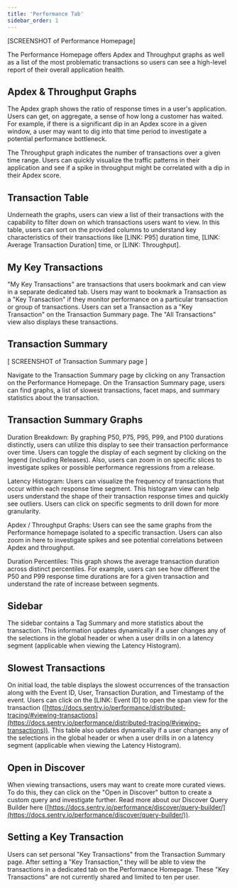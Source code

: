 ```yaml
---
title: 'Performance Tab'
sidebar_order: 1
---
```


[SCREENSHOT of Performance Homepage]

The Performance Homepage offers Apdex and Throughput graphs as well as a list of the most problematic transactions so users can see a high-level report of their overall application health.

## Apdex & Throughput Graphs
The Apdex graph shows the ratio of response times in a user's application. Users can get, on aggregate, a sense of how long a customer has waited. For example, if there is a significant dip in an Apdex score in a given window, a user may want to dig into that time period to investigate a potential performance bottleneck.

The Throughput graph indicates the number of transactions over a given time range. Users can quickly visualize the traffic patterns in their application and see if a spike in throughput might be correlated with a dip in their Apdex score.

## Transaction Table
Underneath the graphs, users can view a list of their transactions with the capability to filter down on which transactions users want to view. In this table, users can sort on the provided columns to understand key characteristics of their transactions like [LINK: P95] duration time, [LINK: Average Transaction Duration] time, or [LINK: Throughput].

## My Key Transactions
"My Key Transactions" are transactions that users bookmark and can view in a separate dedicated tab. Users may want to bookmark a Transaction as a "Key Transaction" if they monitor performance on a particular transaction or group of transactions. Users can set a Transaction as a "Key Transaction" on the Transaction Summary page. The "All Transactions" view also displays these transactions.

## Transaction Summary

[ SCREENSHOT of Transaction Summary page ]

Navigate to the Transaction Summary page by clicking on any Transaction on the Performance Homepage. On the Transaction Summary page, users can find graphs, a list of slowest transactions, facet maps, and summary statistics about the transaction.

## Transaction Summary Graphs
Duration Breakdown: By graphing P50, P75, P95, P99, and P100 durations distinctly, users can utilize this display to see their transaction performance over time. Users can toggle the display of each segment by clicking on the legend (including Releases). Also, users can zoom in on specific slices to investigate spikes or possible performance regressions from a release.

Latency Histogram: Users can visualize the frequency of transactions that occur within each response time segment. This histogram view can help users understand the shape of their transaction response times and quickly see outliers. Users can click on specific segments to drill down for more granularity.

Apdex / Throughput Graphs: Users can see the same graphs from the Performance homepage isolated to a specific transaction. Users can also zoom in here to investigate spikes and see potential correlations between Apdex and throughput.

Duration Percentiles: This graph shows the average transaction duration across distinct percentiles. For example, users can see how different the P50 and P99 response time durations are for a given transaction and understand the rate of increase between segments.

## Sidebar
The sidebar contains a Tag Summary and more statistics about the transaction. This information updates dynamically if a user changes any of the selections in the global header or when a user drills in on a latency segment (applicable when viewing the Latency Histogram).

## Slowest Transactions
On initial load, the table displays the slowest occurrences of the transaction along with the Event ID, User, Transaction Duration, and Timestamp of the event. Users can click on the [LINK: Event ID] to open the span view for the transaction ([https://docs.sentry.io/performance/distributed-tracing/#viewing-transactions](https://docs.sentry.io/performance/distributed-tracing/#viewing-transactions)). This table also updates dynamically if a user changes any of the selections in the global header or when a user drills in on a latency segment (applicable when viewing the Latency Histogram).

## Open in Discover
When viewing transactions, users may want to create more curated views. To do this, they can click on the "Open in Discover" button to create a custom query and investigate further. Read more about our Discover Query Builder here ([https://docs.sentry.io/performance/discover/query-builder/](https://docs.sentry.io/performance/discover/query-builder/)). 

## Setting a Key Transaction
Users can set personal "Key Transactions" from the Transaction Summary page. After setting a "Key Transaction," they will be able to view the transactions in a dedicated tab on the Performance Homepage. These "Key Transactions" are not currently shared and limited to ten per user.